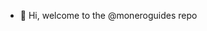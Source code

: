- 👋 Hi, welcome to the @moneroguides repo


<!---
this repo has been made to enable a collaberative environment for the production of scripts for the following youtube channel https://www.youtube.com/channel/UCWeGibnI0h07pIPiX945DBg
--->
